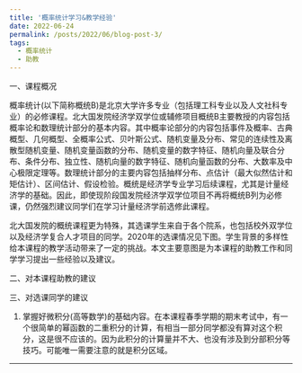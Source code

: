 ```yaml
---
title: '概率统计学习&教学经验'
date: 2022-06-24
permalink: /posts/2022/06/blog-post-3/
tags:
  - 概率统计
  - 助教
---
```

一、课程概况

概率统计(以下简称概统B)是北京大学许多专业（包括理工科专业以及人文社科专业）的必修课程。北大国发院经济学双学位或辅修项目概统B主要教授的内容包括概率论和数理统计部分的基本内容。其中概率论部分的内容包括事件及概率、古典概型、几何概型、全概率公式、贝叶斯公式、随机变量及分布、常见的连续性及离散型随机变量、随机变量函数的分布、随机变量的数字特征、随机向量及联合分布、条件分布、独立性、随机向量的数字特征、随机向量函数的分布、大数率及中心极限定理等。数理统计部分的主要内容包括抽样分布、点估计（最大似然估计和矩估计）、区间估计、假设检验。概统是经济学专业学习后续课程，尤其是计量经济学的基础。因此，即使现阶段国发院经济学双学位项目不再将概统B列为必修课，仍然强烈建议同学们在学习计量经济学前选修此课程。

北大国发院的概统课程更为特殊，其选课学生来自于各个院系，也包括校外双学位以及经济学复合人才项目的同学。2020年的选课情况见下图。学生背景的多样性给本课程的教学活动带来了一定的挑战。本文主要意图是为本课程的助教工作和同学学习提出一些经验以及建议。

二、对本课程助教的建议


三、对选课同学的建议

1. 掌握好微积分(高等数学)的基础内容。在本课程春季学期的期末考试中，有一个很简单的幂函数的二重积分的计算，有相当一部分同学都没有算对这个积分，这是很不应该的。因为此积分的计算量并不大、也没有涉及到分部积分等技巧。可能唯一需要注意的就是积分区域。
------